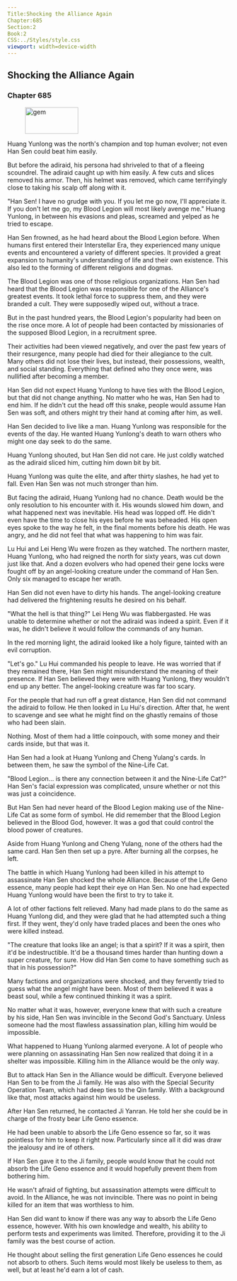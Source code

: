 ```yaml
---
Title:Shocking the Alliance Again 
Chapter:685 
Section:2 
Book:2 
CSS:../Styles/style.css 
viewport: width=device-width
---
```

  
## Shocking the Alliance Again
### Chapter 685
  
<figure>
	<img src="../Images/gem.gif" alt="gem" id="gem" width="120" height="60" />
</figure>
  

  
Huang Yunlong was the north's champion and top human evolver; not even Han Sen could beat him easily.

But before the adiraid, his persona had shriveled to that of a fleeing scoundrel. The adiraid caught up with him easily. A few cuts and slices removed his armor. Then, his helmet was removed, which came terrifyingly close to taking his scalp off along with it.

"Han Sen! I have no grudge with you. If you let me go now, I'll appreciate it. If you don't let me go, my Blood Legion will most likely avenge me." Huang Yunlong, in between his evasions and pleas, screamed and yelped as he tried to escape.

Han Sen frowned, as he had heard about the Blood Legion before. When humans first entered their Interstellar Era, they experienced many unique events and encountered a variety of different species. It provided a great expansion to humanity's understanding of life and their own existence. This also led to the forming of different religions and dogmas.

The Blood Legion was one of those religious organizations. Han Sen had heard that the Blood Legion was responsible for one of the Alliance's greatest events. It took lethal force to suppress them, and they were branded a cult. They were supposedly wiped out, without a trace.

But in the past hundred years, the Blood Legion's popularity had been on the rise once more. A lot of people had been contacted by missionaries of the supposed Blood Legion, in a recruitment spree.

Their activities had been viewed negatively, and over the past few years of their resurgence, many people had died for their allegiance to the cult. Many others did not lose their lives, but instead, their possessions, wealth, and social standing. Everything that defined who they once were, was nullified after becoming a member.

Han Sen did not expect Huang Yunlong to have ties with the Blood Legion, but that did not change anything. No matter who he was, Han Sen had to end him. If he didn't cut the head off this snake, people would assume Han Sen was soft, and others might try their hand at coming after him, as well.

Han Sen decided to live like a man. Huang Yunlong was responsible for the events of the day. He wanted Huang Yunlong's death to warn others who might one day seek to do the same.

Huang Yunlong shouted, but Han Sen did not care. He just coldly watched as the adiraid sliced him, cutting him down bit by bit.

Huang Yunlong was quite the elite, and after thirty slashes, he had yet to fall. Even Han Sen was not much stronger than him.

But facing the adiraid, Huang Yunlong had no chance. Death would be the only resolution to his encounter with it. His wounds slowed him down, and what happened next was inevitable. His head was lopped off. He didn't even have the time to close his eyes before he was beheaded. His open eyes spoke to the way he felt, in the final moments before his death. He was angry, and he did not feel that what was happening to him was fair.

Lu Hui and Lei Heng Wu were frozen as they watched. The northern master, Huang Yunlong, who had reigned the north for sixty years, was cut down just like that. And a dozen evolvers who had opened their gene locks were fought off by an angel-looking creature under the command of Han Sen. Only six managed to escape her wrath.

Han Sen did not even have to dirty his hands. The angel-looking creature had delivered the frightening results he desired on his behalf.

"What the hell is that thing?" Lei Heng Wu was flabbergasted. He was unable to determine whether or not the adiraid was indeed a spirit. Even if it was, he didn't believe it would follow the commands of any human.

In the red morning light, the adiraid looked like a holy figure, tainted with an evil corruption.

"Let's go." Lu Hui commanded his people to leave. He was worried that if they remained there, Han Sen might misunderstand the meaning of their presence. If Han Sen believed they were with Huang Yunlong, they wouldn't end up any better. The angel-looking creature was far too scary.

For the people that had run off a great distance, Han Sen did not command the adiraid to follow. He then looked in Lu Hui's direction. After that, he went to scavenge and see what he might find on the ghastly remains of those who had been slain.

Nothing. Most of them had a little coinpouch, with some money and their cards inside, but that was it.

Han Sen had a look at Huang Yunlong and Cheng Yulang's cards. In between them, he saw the symbol of the Nine-Life Cat.

"Blood Legion... is there any connection between it and the Nine-Life Cat?" Han Sen's facial expression was complicated, unsure whether or not this was just a coincidence.

But Han Sen had never heard of the Blood Legion making use of the Nine-Life Cat as some form of symbol. He did remember that the Blood Legion believed in the Blood God, however. It was a god that could control the blood power of creatures.

Aside from Huang Yunlong and Cheng Yulang, none of the others had the same card. Han Sen then set up a pyre. After burning all the corpses, he left.

The battle in which Huang Yunlong had been killed in his attempt to assassinate Han Sen shocked the whole Alliance. Because of the Life Geno essence, many people had kept their eye on Han Sen. No one had expected Huang Yunlong would have been the first to try to take it.

A lot of other factions felt relieved. Many had made plans to do the same as Huang Yunlong did, and they were glad that he had attempted such a thing first. If they went, they'd only have traded places and been the ones who were killed instead.

"The creature that looks like an angel; is that a spirit? If it was a spirit, then it'd be indestructible. It'd be a thousand times harder than hunting down a super creature, for sure. How did Han Sen come to have something such as that in his possession?"

Many factions and organizations were shocked, and they fervently tried to guess what the angel might have been. Most of them believed it was a beast soul, while a few continued thinking it was a spirit.

No matter what it was, however, everyone knew that with such a creature by his side, Han Sen was invincible in the Second God's Sanctuary. Unless someone had the most flawless assassination plan, killing him would be impossible.

What happened to Huang Yunlong alarmed everyone. A lot of people who were planning on assassinating Han Sen now realized that doing it in a shelter was impossible. Killing him in the Alliance would be the only way.

But to attack Han Sen in the Alliance would be difficult. Everyone believed Han Sen to be from the Ji family. He was also with the Special Security Operation Team, which had deep ties to the Qin family. With a background like that, most attacks against him would be useless.

After Han Sen returned, he contacted Ji Yanran. He told her she could be in charge of the frosty bear Life Geno essence.

He had been unable to absorb the Life Geno essence so far, so it was pointless for him to keep it right now. Particularly since all it did was draw the jealousy and ire of others.

If Han Sen gave it to the Ji family, people would know that he could not absorb the Life Geno essence and it would hopefully prevent them from bothering him.

He wasn't afraid of fighting, but assassination attempts were difficult to avoid. In the Alliance, he was not invincible. There was no point in being killed for an item that was worthless to him.

Han Sen did want to know if there was any way to absorb the Life Geno essence, however. With his own knowledge and wealth, his ability to perform tests and experiments was limited. Therefore, providing it to the Ji family was the best course of action.

He thought about selling the first generation Life Geno essences he could not absorb to others. Such items would most likely be useless to them, as well, but at least he'd earn a lot of cash.